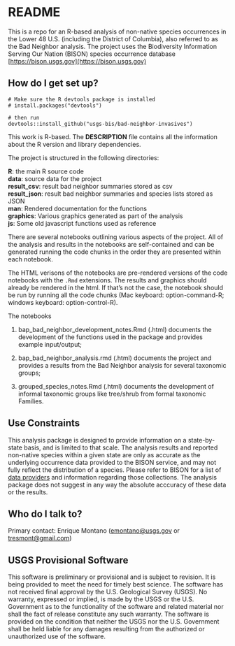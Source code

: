 # README

This is a repo for an R-based analysis of non-native species occurrences in the Lower 48 U.S. (including the District of Columbia), also referred to as the Bad Neighbor analysis.  The project uses the Biodiversity Information Serving Our Nation (BISON) species occurrence database [https://bison.usgs.gov](https://bison.usgs.gov)

## How do I get set up?

```
# Make sure the R devtools package is installed
# install.packages("devtools")

# then run
devtools::install_github("usgs-bis/bad-neighbor-invasives")
```

This work is R-based.  The **DESCRIPTION** file contains all the information about the R version and library dependencies.

The project is structured in the following directories:  

**R**: the main R source code  
**data**: source data for the project  
**result_csv**: result bad neighbor summaries stored as csv  
**result_json**: result bad neighbor summaries and species lists stored as JSON  
**man**: Rendered documentation for the functions  
**graphics**: Various graphics generated as part of the analysis  
**js**: Some old javascript functions used as reference


There are several notebooks outlining various aspects of the project.  All of the analysis and results in the notebooks are self-contained and can be generated running the code chunks in the order they are presented within each notebook.

The HTML verisons of the notebooks are pre-rendered versions of the code notebooks with the `.Rmd` extensions.  The results and graphics should already be rendered in the html.  If that’s not the case, the notebook should be run by running all the code chunks (Mac keyboard: option-command-R; windows keyboard: option-control-R).

The notebooks 

1) bap_bad_neighbor_development_notes.Rmd (.html) documents the development of the functions used in the package and provides example input/output;

2) bap_bad_neighbor_analysis.rmd (.html) documents the project and provides a results from the Bad Neighbor analysis for several taxonomic groups;  
  
3) grouped_species_notes.Rmd (.html) documents the development of informal taxonomic groups like tree/shrub from formal taxonomic Families.

## Use Constraints

This analysis package is designed to provide information on a state-by-state basis, and is limited to that scale.  The analysis results and reported non-native species within a given state are only as accurate as the underlying occurrence data provided to the BISON service, and may not fully reflect the distribution of a species.  Please refer to BISON for a list of [data providers](https://bison.usgs.gov/#providers) and information regarding those collections.  The analysis package does not suggest in any way the absolute acccuracy of these data or the results.


## Who do I talk to?

Primary contact: Enrique Montano (emontano@usgs.gov or tresmont@gmail.com)

## USGS Provisional Software
This software is preliminary or provisional and is subject to revision. It is being provided to meet the need for timely best science. The software has not received final approval by the U.S. Geological Survey (USGS). No warranty, expressed or implied, is made by the USGS or the U.S. Government as to the functionality of the software and related material nor shall the fact of release constitute any such warranty. The software is provided on the condition that neither the USGS nor the U.S. Government shall be held liable for any damages resulting from the authorized or unauthorized use of the software.
